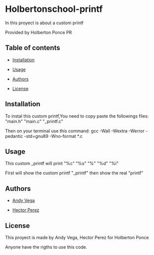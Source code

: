 # Holbertonschool-printf

In this proyect is about a custom printf

Provided by Holberton Ponce PR

## Table of contents

- [Installation](#installation)

- [Usage](#usage)

- [Authors](#authors)

- [License](#license)

## Installation

To instal this custom printf,You need to copy paste the followings files: "main.h" "main.c" "_printf.c"  

Then on your terminal use this command: gcc -Wall -Wextra -Werror -pedantic -std=gnu89 -Wno-format *.c


## Usage

This custom _printf will print "%c" "%s" "%" "%d" "%i"

First will show the custom printf "_printf" then show the real "printf"

## Authors

- [Andy Vega](https://github.com/andyavl)

- [Hector Perez](https://github.com/HectorPR4546)

## License

This proyect is made by Andy Vega, Hector Perez for Holberton Ponce

Anyone have the rigths to use this code.


